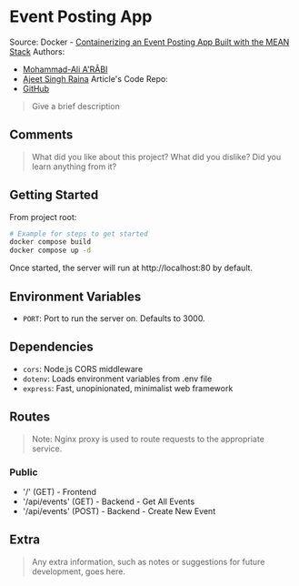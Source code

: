 # Event Posting App

Source: Docker - [Containerizing an Event Posting App Built with the MEAN Stack](https://www.docker.com/blog/containerizing-an-event-posting-app-built-with-the-mean-stack/)
Authors: 
- [Mohammad-Ali A'RÂBI](https://www.docker.com/author/raina-arabi/)
- [Ajeet Singh Raina](https://www.docker.com/author/ajeet-singh-raina/)
Article's Code Repo:
- [GitHub](https://github.com/dockersamples/events)

> Give a brief description

## Comments

> What did you like about this project? What did you dislike? Did you learn anything from it?

## Getting Started

From project root:

```bash
# Example for steps to get started
docker compose build
docker compose up -d
```

Once started, the server will run at http://localhost:80 by default.

## Environment Variables

- `PORT`: Port to run the server on. Defaults to 3000.

## Dependencies

- `cors`: Node.js CORS middleware
- `dotenv`: Loads environment variables from .env file
- `express`: Fast, unopinionated, minimalist web framework

## Routes

> Note: Nginx proxy is used to route requests to the appropriate service.

### Public
- '/' (GET) - Frontend
- '/api/events' (GET) - Backend - Get All Events
- '/api/events' (POST) - Backend - Create New Event

## Extra

> Any extra information, such as notes or suggestions for future development, goes here.
